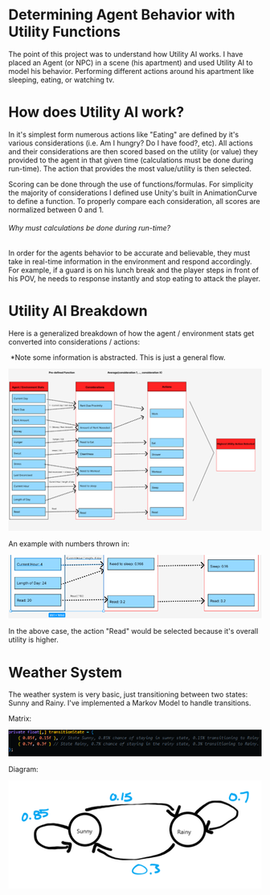 # Determining Agent Behavior with Utility Functions
The point of this project was to understand how Utility AI works. I have placed an Agent (or NPC) in a scene (his apartment) and used Utility AI to model his behavior. 
Performing different actions around his apartment like sleeping, eating, or watching tv. 

# How does Utility AI work?
In it's simplest form numerous actions like "Eating" are defined by it's various considerations (i.e. Am I hungry? Do I have food?, etc). All actions and their considerations are then scored based on the utility (or value) they provided to the agent in that given time (calculations must be done during run-time). The action that provides the most value/utility is then selected.

Scoring can be done through the use of functions/formulas. For simplicity the majority of considerations I defined use Unity's built in AnimationCurve to define a function. To properly compare each consideration, all scores are
normalized between 0 and 1.

###### Why must calculations be done during run-time?

In order for the agents behavior to be accurate and believable, they must take in real-time information in the environment and respond accordingly. For example, if a guard is on his lunch break and the player steps in front of his POV, he needs to response instantly and stop eating to attack the player. 



# Utility AI Breakdown

Here is a generalized breakdown of how the agent / environment stats get converted into considerations / actions:

​				*Note some information is abstracted. This is just a general flow.

![Utility AI breakdown](./images/flow.png)



An example with numbers thrown in:

![Example of action/consideration flow](./images/examplewithnumbers.png)

In the above case, the action "Read" would be selected because it's overall utility is higher.

# Weather System
The weather system is very basic, just transitioning between two states: Sunny and Rainy. I've implemented a Markov Model to handle transitions.

Matrix:

![Markov Model Matrix](./images/code.png)

Diagram:

![Markov Model of Weather System](./images/markov.png)



